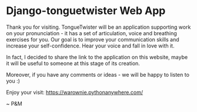 # Django-tonguetwister Web App

Thank you for visiting. TongueTwister will be an application supporting work on your pronunciation - it has a set of articulation, voice and breathing exercises for you. Our goal is to improve your communication skills and increase your self-confidence. Hear your voice and fall in love with it.

In fact, I decided to share the link to the application on this website, maybe it will be useful to someone at this stage of its creation.

Moreover, if you have any comments or ideas - we will be happy to listen to you :)

Enjoy your visit: https://warownie.pythonanywhere.com/

~ P&M
